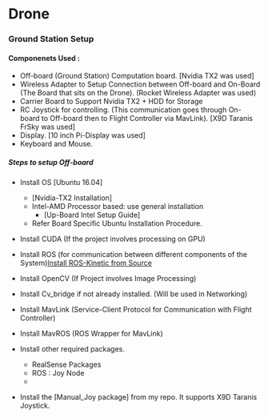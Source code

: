 # Drone

### Ground Station Setup

#### Componenets Used :
- Off-board (Ground Station) Computation board. [Nvidia TX2 was used]
- Wireless Adapter to Setup Connection between Off-board and On-Board (The Board that sits on the Drone). (Rocket Wireless Adapter was used)
- Carrier Board to Support Nvidia TX2 + HDD for Storage
- RC Joystick for controlling. (This communication goes through On-board to Off-board then to Flight Controller via MavLink). [X9D Taranis FrSky was used]
- Display. [10 inch Pi-Display was used]
- Keyboard and Mouse. 

##### Steps to setup Off-board
-	Install OS [Ubuntu 16.04]
	-	[Nvidia-TX2 Installation]
	-	Intel-AMD Processor based: use general installation 
		-	[Up-Board Intel Setup Guide]
	-	Refer Board Specific Ubuntu Installation Procedure.

-	Install CUDA (If the project involves processing on GPU)
-	Install ROS (for communication between different components of the System)[Install ROS-Kinetic from Source](http://wiki.ros.org/kinetic/Installation/Source)
-	Install OpenCV (If Project involves Image Processing)
-	Install Cv_bridge if not already installed. (Will be used in Networking)
-	Install MavLink (Service-Client Protocol for Communication with Flight Controller)
-	Install MavROS (ROS Wrapper for MavLink)
-	Install other required packages.
	-	RealSense Packages 
	-	ROS : Joy Node
	-	
-	Install the [Manual_Joy package] from my repo.
	It supports X9D Taranis Joystick.

 

